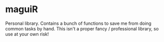 # maguiR

Personal library. Contains a bunch of functions to save me from doing common tasks by hand. This isn't a proper fancy / professional library, so use at your own risk!